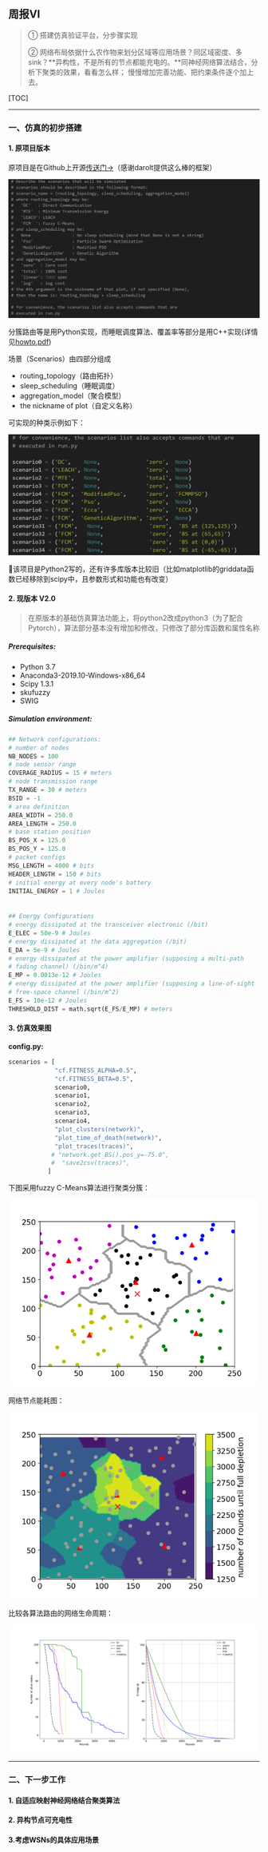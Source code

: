 ## 周报Ⅵ



> ① 搭建仿真验证平台，分步骤实现
>
> ② 网络布局依据什么农作物来划分区域等应用场景？同区域密度、多sink？**异构性，不是所有的节点都能充电的。**同神经网络算法结合，分析下聚类的效果，看看怎么样； 慢慢增加完善功能、把约束条件逐个加上去。



[TOC]



---



### 一、仿真的初步搭建



#### 1. 原项目版本

原项目是在Github上开源[传送门->]( https://github.com/darolt/wsn )（感谢darolt提供这么棒的框架）

![report-6-1]( https://github.com/HenryChen1/Graduation-design-of-Wireless-sensor-network/blob/master/pic/report-6-1.png )

分簇路由等是用Python实现，而睡眠调度算法、覆盖率等部分是用C++实现(详情见[howto.pdf]( https://github.com/HenryChen1/wsn/blob/master/howto.pdf ))

场景（Scenarios）由四部分组成

- routing_topology（路由拓扑）
- sleep_scheduling（睡眠调度）
- aggregation_model（聚合模型）
- the nickname of  plot（自定义名称）

可实现的种类示例如下：

![report-6-2](https://github.com/HenryChen1/Graduation-design-of-Wireless-sensor-network/blob/master/pic/report-6-2.png)



🚩该项目是Python2写的，还有许多库版本比较旧（比如matplotlib的griddata函数已经移除到scipy中，且参数形式和功能也有改变）



#### 2. 现版本 V2.0

> 在原版本的基础仿真算法功能上，将python2改成python3（为了配合Pytorch），算法部分基本没有增加和修改，只修改了部分库函数和属性名称



##### Prerequisites:

- Python 3.7
- Anaconda3-2019.10-Windows-x86_64 
- Scipy 1.3.1
- skufuzzy
- SWIG



##### Simulation environment:

```python
## Network configurations:
# number of nodes
NB_NODES = 100
# node sensor range
COVERAGE_RADIUS = 15 # meters 
# node transmission range
TX_RANGE = 30 # meters
BSID = -1
# area definition
AREA_WIDTH = 250.0
AREA_LENGTH = 250.0
# base station position
BS_POS_X = 125.0
BS_POS_Y = 125.0
# packet configs
MSG_LENGTH = 4000 # bits
HEADER_LENGTH = 150 # bits
# initial energy at every node's battery
INITIAL_ENERGY = 1 # Joules


## Energy Configurations
# energy dissipated at the transceiver electronic (/bit)
E_ELEC = 50e-9 # Joules
# energy dissipated at the data aggregation (/bit)
E_DA = 5e-9 # Joules
# energy dissipated at the power amplifier (supposing a multi-path
# fading channel) (/bin/m^4)
E_MP = 0.0013e-12 # Joules
# energy dissipated at the power amplifier (supposing a line-of-sight
# free-space channel (/bin/m^2)
E_FS = 10e-12 # Joules
THRESHOLD_DIST = math.sqrt(E_FS/E_MP) # meters
```



#### 3. 仿真效果图

**config.py:**

```python
scenarios = [
             "cf.FITNESS_ALPHA=0.5",
             "cf.FITNESS_BETA=0.5",
             scenario0,
             scenario1,
             scenario2,
             scenario3,
             scenario4,
             "plot_clusters(network)",
             "plot_time_of_death(network)",
             "plot_traces(traces)",
            # "network.get_BS().pos_y=-75.0",
            #  "save2csv(traces)",
           ]
```

下图采用fuzzy C-Means算法进行聚类分簇：

![report-6-3](https://github.com/HenryChen1/Graduation-design-of-Wireless-sensor-network/blob/master/pic/report-6-3.png)

网络节点能耗图：

![report-6-4](https://github.com/HenryChen1/Graduation-design-of-Wireless-sensor-network/blob/master/pic/report-6-4.png)



比较各算法路由的网络生命周期：

![report-6-5](https://github.com/HenryChen1/Graduation-design-of-Wireless-sensor-network/blob/master/pic/report-6-5.png)





---



### 二、下一步工作

#### 1. 自适应映射神经网络结合聚类算法



#### 2. 异构节点可充电性



#### 3.考虑WSNs的具体应用场景